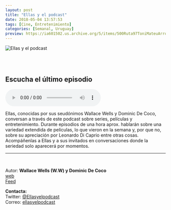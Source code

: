 ```yaml
---
layout: post
title: "Ellas y el podcast"
date: 2018-05-04 13:57:53
tags: [Cine, Entretenimiento]
categories: [Semanal, Uruguay]
preview: https://ia601502.us.archive.org/5/items/500Ruta97ToniMateuArrom/300Ellas1-EllasYElPodcast.png
---
```


![Ellas y el podcast](https://ia601502.us.archive.org/5/items/500Ruta97ToniMateuArrom/500Ellas1-EllasYElPodcast.png)

<br/>
<br/>

## Escucha el último episodio

<!--reproductor-feed=http://www.ivoox.com/ellas-podcast_fg_f1575300_filtro_1.xml-->
<!--reproductor-start-->
<audio id="audio" preload="auto" controls="" src="http://www.ivoox.com/ellas-t2-e1-fight-club_mf_27741803_feed_1.mp3"></audio>
<!--reproductor-end-->

Ellas, conocidas por sus seudónimos Wallace Wells y Dominic De Coco, conversan a través de este podcast sobre series, películas y entretenimiento. Durante episodios de una hora aprox. hablarán sobre una variedad extendida de películas, lo que vieron en la semana y, por que no, sobre su apreciación por Leonardo Di Caprio entre otras cosas. Acompáñenlas a Ellas y a sus invitados en conversaciones donde la seriedad solo aparecerá por momentos.  

_ _ _

<br>

Autor: **Wallace Wells (W.W) y Dominic De Coco**  
[web](https://ellasyelpodcast.tumblr.com/)  
[Feed](http://www.ivoox.com/ellas-podcast_fg_f1575300_filtro_1.xml)  



**Contacta:**  
Twitter: [@Ellasyelpodcast](https://twitter.com/Ellasyelpodcast)  
Correo: [ellasyelpodcast](mailto:ellasyelpodcast)  
